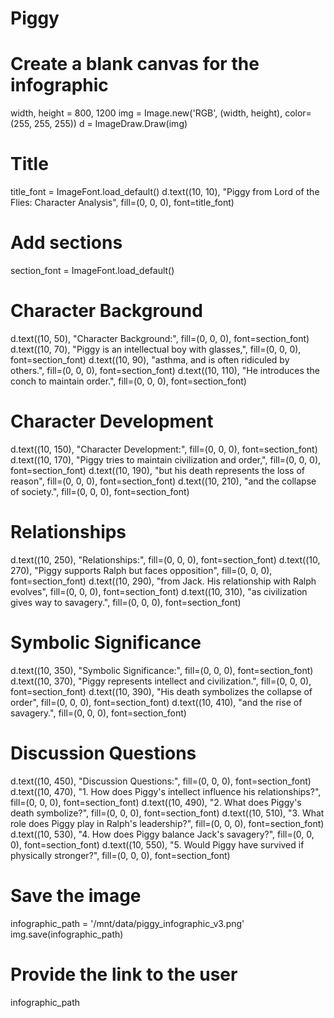 # Piggy

# Create a blank canvas for the infographic
width, height = 800, 1200
img = Image.new('RGB', (width, height), color=(255, 255, 255))
d = ImageDraw.Draw(img)

# Title
title_font = ImageFont.load_default()
d.text((10, 10), "Piggy from Lord of the Flies: Character Analysis", fill=(0, 0, 0), font=title_font)

# Add sections
section_font = ImageFont.load_default()

# Character Background
d.text((10, 50), "Character Background:", fill=(0, 0, 0), font=section_font)
d.text((10, 70), "Piggy is an intellectual boy with glasses,", fill=(0, 0, 0), font=section_font)
d.text((10, 90), "asthma, and is often ridiculed by others.", fill=(0, 0, 0), font=section_font)
d.text((10, 110), "He introduces the conch to maintain order.", fill=(0, 0, 0), font=section_font)

# Character Development
d.text((10, 150), "Character Development:", fill=(0, 0, 0), font=section_font)
d.text((10, 170), "Piggy tries to maintain civilization and order,", fill=(0, 0, 0), font=section_font)
d.text((10, 190), "but his death represents the loss of reason", fill=(0, 0, 0), font=section_font)
d.text((10, 210), "and the collapse of society.", fill=(0, 0, 0), font=section_font)

# Relationships
d.text((10, 250), "Relationships:", fill=(0, 0, 0), font=section_font)
d.text((10, 270), "Piggy supports Ralph but faces opposition", fill=(0, 0, 0), font=section_font)
d.text((10, 290), "from Jack. His relationship with Ralph evolves", fill=(0, 0, 0), font=section_font)
d.text((10, 310), "as civilization gives way to savagery.", fill=(0, 0, 0), font=section_font)

# Symbolic Significance
d.text((10, 350), "Symbolic Significance:", fill=(0, 0, 0), font=section_font)
d.text((10, 370), "Piggy represents intellect and civilization.", fill=(0, 0, 0), font=section_font)
d.text((10, 390), "His death symbolizes the collapse of order", fill=(0, 0, 0), font=section_font)
d.text((10, 410), "and the rise of savagery.", fill=(0, 0, 0), font=section_font)

# Discussion Questions
d.text((10, 450), "Discussion Questions:", fill=(0, 0, 0), font=section_font)
d.text((10, 470), "1. How does Piggy's intellect influence his relationships?", fill=(0, 0, 0), font=section_font)
d.text((10, 490), "2. What does Piggy's death symbolize?", fill=(0, 0, 0), font=section_font)
d.text((10, 510), "3. What role does Piggy play in Ralph's leadership?", fill=(0, 0, 0), font=section_font)
d.text((10, 530), "4. How does Piggy balance Jack's savagery?", fill=(0, 0, 0), font=section_font)
d.text((10, 550), "5. Would Piggy have survived if physically stronger?", fill=(0, 0, 0), font=section_font)

# Save the image
infographic_path = '/mnt/data/piggy_infographic_v3.png'
img.save(infographic_path)

# Provide the link to the user
infographic_path
